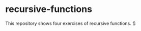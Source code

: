 # recursive-functions
This repository shows four exercises of recursive functions. :arrows_clockwise:
